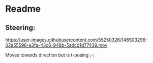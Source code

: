# Readme

<h2>Steering:</h2>






https://user-images.githubusercontent.com/55250326/146503296-02a55598-a3fa-43c6-948b-5adcd1d77439.mov

Moves towards direction but is t-posing ;-;
